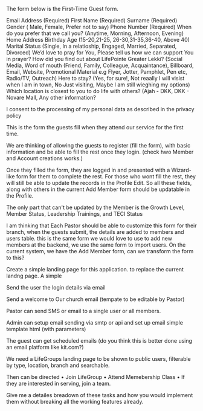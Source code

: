 The form below is the First-Time Guest form.

Email Address (Required)
First Name (Required)
Surname (Required)
Gender ( Male, Female, Prefer not to say)
Phone Number (Required)
When do you prefer that we call you? (Anytime, Morning, Afternoon, Evening)
Home Address
Birthday
Age (15-20,21-25, 26-30,31-35,36-40, Above 40)
Marital Status (Single, In a relatioship, Engaged, Married, Separated, Divorced)
We’d love to pray for You, Please tell us how we can support You in prayer?
How did you find out about LifePointe Greater Lekki? (Social Media, Word of mouth (Friend, Family, Colleague, Acquaintance), Billboard, Email, Website, Promotional Material e.g Flyer, Jotter, Pamphlet, Pen etc, Radio/TV, Outreach)
Here to stay? (Yes, for sure!, Not reaally I will visist when I am in town, No Just visiting, Maybe I am still wieghing my options)
Which location is closest to you to do life with others? (Ajah - DKK, DKK - Novare Mall, 
Any other information?

I consent to the processing of my personal data as described in the privacy policy

This is the form the guests fill when they attend our service for the first time. 

We are thinking of allowing the guests to register (fill the form), with basic information and be able to fill the rest once they login. (check hwo Member and Account creations works.)

Once they filled the form, they are logged in and presented with a Wizard-like form for them to complete the rest. For those who wont fill the rest, they will still be able to update the records in the Profile Edit. So all these fields, along with others in the current Add Member form should be updatable in the Profile. 

The only part that can't be updated by the Member is the Growth Level, Member Status, Leadership Trainings, and TECI Status
 

I am thinking that Each Pastor should be able to customize this form for their branch, when the guests submit, the details are added to members and users table. this is the same form we would love to use to add new members at the backend, we use the same form to import users. On the current system, we have the Add Member form, can we transform the form to this? 

Create a simple landing page for this application. to replace the current landng page. A simple 

Send the user the login details via email

Send a welcome to Our church email (tempate to be editable by Pastor)

Pastor can send SMS or email to a single user or all members.

Admin can setup email sending via smtp or api and set up email simple template html (with parameters)

The guest can get scheduled emails (do you think this is better done using an email platform like kit.com?)

We need a LifeGroups landing page to be shown to public users, filterable by type, location, branch and searchable.

Then can be directed •⁠  ⁠Join LifeGroup
•⁠  ⁠⁠Attend Memebership Class
•⁠  ⁠⁠If they are interested in serving, join a team.

Give me a detailes breadown of these tasks and how you would implement them without breaking all the working features already. 

